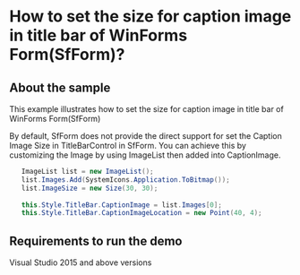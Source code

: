 # How to set the size for caption image in title bar of WinForms Form(SfForm)?

## About the sample
This example illustrates how to set the size for caption image in title bar of WinForms Form(SfForm)

By default, SfForm does not provide the direct support for set the Caption Image Size in TitleBarControl in SfForm. You can achieve this by customizing the Image by using ImageList then added into CaptionImage.

```C#
   ImageList list = new ImageList();
   list.Images.Add(SystemIcons.Application.ToBitmap());
   list.ImageSize = new Size(30, 30);
            
   this.Style.TitleBar.CaptionImage = list.Images[0];
   this.Style.TitleBar.CaptionImageLocation = new Point(40, 4);
```
## Requirements to run the demo
Visual Studio 2015 and above versions

